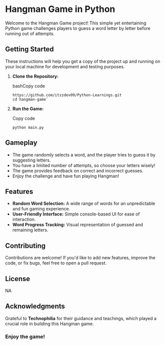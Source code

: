 # Hangman Game in Python

Welcome to the Hangman Game project! This simple yet entertaining Python game challenges players to guess a word letter by letter before running out of attempts.

## Getting Started

These instructions will help you get a copy of the project up and running on your local machine for development and testing purposes.

1.  **Clone the Repository:**
    
    bashCopy code
    
		https://github.com/itzzdev09/Python-Learnings.git	
		cd hangman-game` 
    
2.  **Run the Game:**
    
    Copy code
    
    `python main.py` 
    

## Gameplay

-   The game randomly selects a word, and the player tries to guess it by suggesting letters.
-   You have a limited number of attempts, so choose your letters wisely!
-   The game provides feedback on correct and incorrect guesses.
-   Enjoy the challenge and have fun playing Hangman!

## Features

-   **Random Word Selection:** A wide range of words for an unpredictable and fun gaming experience.
-   **User-Friendly Interface:** Simple console-based UI for ease of interaction.
-   **Word Progress Tracking:** Visual representation of guessed and remaining letters.

## Contributing

Contributions are welcome! If you'd like to add new features, improve the code, or fix bugs, feel free to open a pull request.

## License

NA

## Acknowledgments

Grateful to **Technophilia** for their guidance and teachings, which played a crucial role in building this Hangman game.




### Enjoy the game!